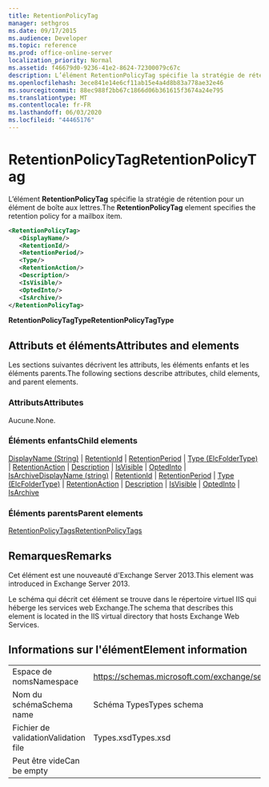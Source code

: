 ```yaml
---
title: RetentionPolicyTag
manager: sethgros
ms.date: 09/17/2015
ms.audience: Developer
ms.topic: reference
ms.prod: office-online-server
localization_priority: Normal
ms.assetid: f46679d0-9236-41e2-8624-72300079c67c
description: L’élément RetentionPolicyTag spécifie la stratégie de rétention pour un élément de boîte aux lettres.
ms.openlocfilehash: 3ece841e14e6cf11ab15e4a4d8b83a778ae32e46
ms.sourcegitcommit: 88ec988f2bb67c1866d06b361615f3674a24e795
ms.translationtype: MT
ms.contentlocale: fr-FR
ms.lasthandoff: 06/03/2020
ms.locfileid: "44465176"
---
```

# <a name="retentionpolicytag"></a><span data-ttu-id="39751-103">RetentionPolicyTag</span><span class="sxs-lookup"><span data-stu-id="39751-103">RetentionPolicyTag</span></span>

<span data-ttu-id="39751-104">L’élément **RetentionPolicyTag** spécifie la stratégie de rétention pour un élément de boîte aux lettres.</span><span class="sxs-lookup"><span data-stu-id="39751-104">The **RetentionPolicyTag** element specifies the retention policy for a mailbox item.</span></span> 
  
```XML
<RetentionPolicyTag>
   <DisplayName/>
   <RetentionId/>
   <RetentionPeriod/>
   <Type/>
   <RetentionAction/>
   <Description/>
   <IsVisible/>
   <OptedInto/>
   <IsArchive/>
</RetentionPolicyTag>
```

 <span data-ttu-id="39751-105">**RetentionPolicyTagType**</span><span class="sxs-lookup"><span data-stu-id="39751-105">**RetentionPolicyTagType**</span></span>
## <a name="attributes-and-elements"></a><span data-ttu-id="39751-106">Attributs et éléments</span><span class="sxs-lookup"><span data-stu-id="39751-106">Attributes and elements</span></span>

<span data-ttu-id="39751-107">Les sections suivantes décrivent les attributs, les éléments enfants et les éléments parents.</span><span class="sxs-lookup"><span data-stu-id="39751-107">The following sections describe attributes, child elements, and parent elements.</span></span>
  
### <a name="attributes"></a><span data-ttu-id="39751-108">Attributs</span><span class="sxs-lookup"><span data-stu-id="39751-108">Attributes</span></span>

<span data-ttu-id="39751-109">Aucune.</span><span class="sxs-lookup"><span data-stu-id="39751-109">None.</span></span>
  
### <a name="child-elements"></a><span data-ttu-id="39751-110">Éléments enfants</span><span class="sxs-lookup"><span data-stu-id="39751-110">Child elements</span></span>

<span data-ttu-id="39751-111">[DisplayName (String)](displayname-string.md)  |  [RetentionId](retentionid.md)  |  [RetentionPeriod](retentionperiod.md)  |  [Type (ElcFolderType)](type-elcfoldertype.md)  |  [RetentionAction](retentionaction.md)  |  [Description](description.md)  |  [IsVisible](isvisible.md)  |  [OptedInto](optedinto.md)  |  [IsArchive](isarchive.md)</span><span class="sxs-lookup"><span data-stu-id="39751-111">[DisplayName (string)](displayname-string.md) | [RetentionId](retentionid.md) | [RetentionPeriod](retentionperiod.md) | [Type (ElcFolderType)](type-elcfoldertype.md) | [RetentionAction](retentionaction.md) | [Description](description.md) | [IsVisible](isvisible.md) | [OptedInto](optedinto.md) | [IsArchive](isarchive.md)</span></span>
  
### <a name="parent-elements"></a><span data-ttu-id="39751-112">Éléments parents</span><span class="sxs-lookup"><span data-stu-id="39751-112">Parent elements</span></span>

[<span data-ttu-id="39751-113">RetentionPolicyTags</span><span class="sxs-lookup"><span data-stu-id="39751-113">RetentionPolicyTags</span></span>](retentionpolicytags.md)
  
## <a name="remarks"></a><span data-ttu-id="39751-114">Remarques</span><span class="sxs-lookup"><span data-stu-id="39751-114">Remarks</span></span>

<span data-ttu-id="39751-115">Cet élément est une nouveauté d'Exchange Server 2013.</span><span class="sxs-lookup"><span data-stu-id="39751-115">This element was introduced in Exchange Server 2013.</span></span>
  
<span data-ttu-id="39751-116">Le schéma qui décrit cet élément se trouve dans le répertoire virtuel IIS qui héberge les services web Exchange.</span><span class="sxs-lookup"><span data-stu-id="39751-116">The schema that describes this element is located in the IIS virtual directory that hosts Exchange Web Services.</span></span>
  
## <a name="element-information"></a><span data-ttu-id="39751-117">Informations sur l'élément</span><span class="sxs-lookup"><span data-stu-id="39751-117">Element information</span></span>

|||
|:-----|:-----|
|<span data-ttu-id="39751-118">Espace de noms</span><span class="sxs-lookup"><span data-stu-id="39751-118">Namespace</span></span>  <br/> |https://schemas.microsoft.com/exchange/services/2006/types  <br/> |
|<span data-ttu-id="39751-119">Nom du schéma</span><span class="sxs-lookup"><span data-stu-id="39751-119">Schema name</span></span>  <br/> |<span data-ttu-id="39751-120">Schéma Types</span><span class="sxs-lookup"><span data-stu-id="39751-120">Types schema</span></span>  <br/> |
|<span data-ttu-id="39751-121">Fichier de validation</span><span class="sxs-lookup"><span data-stu-id="39751-121">Validation file</span></span>  <br/> |<span data-ttu-id="39751-122">Types.xsd</span><span class="sxs-lookup"><span data-stu-id="39751-122">Types.xsd</span></span>  <br/> |
|<span data-ttu-id="39751-123">Peut être vide</span><span class="sxs-lookup"><span data-stu-id="39751-123">Can be empty</span></span>  <br/> ||
   

